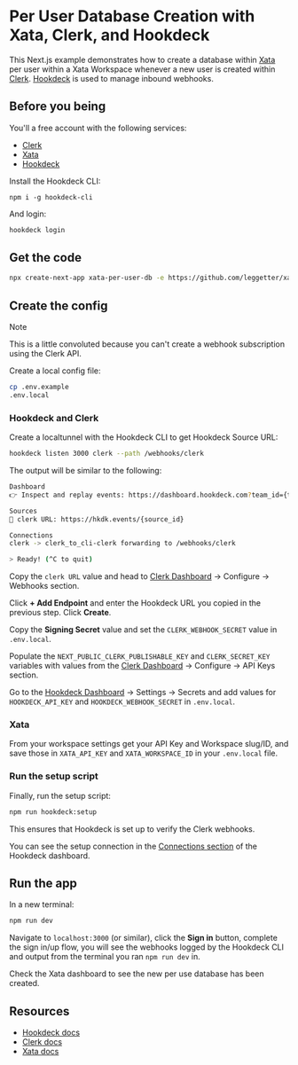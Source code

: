 # Per User Database Creation with Xata, Clerk, and Hookdeck

This Next.js example demonstrates how to create a database within [Xata](https://xata.io) per user within a Xata Workspace whenever a new user is created within [Clerk](https://clerk.com/). [Hookdeck](https://hookdeck.com?ref=github-xata) is used to manage inbound webhooks.

## Before you being

You'll a free account with the following services:

- [Clerk](https://clerk.com)
- [Xata](https://xata.io)
- [Hookdeck](https://hookdeck.com?ref=github-xata)

Install the Hookdeck CLI:

```
npm i -g hookdeck-cli
```

And login:

```sh
hookdeck login
```

## Get the code

```sh
npx create-next-app xata-per-user-db -e https://github.com/leggetter/xata-per-user-db
```

## Create the config

> [!NOTE]
> This is a little convoluted because you can't create a webhook subscription using the Clerk API.

Create a local config file:

```sh
cp .env.example
.env.local
```

### Hookdeck and Clerk

Create a localtunnel with the Hookdeck CLI to get Hookdeck Source URL:

```sh
hookdeck listen 3000 clerk --path /webhooks/clerk
```

The output will be similar to the following:

```sh
Dashboard
👉 Inspect and replay events: https://dashboard.hookdeck.com?team_id={team_id}

Sources
🔌 clerk URL: https://hkdk.events/{source_id}

Connections
clerk -> clerk_to_cli-clerk forwarding to /webhooks/clerk

> Ready! (^C to quit)
```

Copy the `clerk URL` value and head to [Clerk Dashboard](https://dashboard.clerk.com/) -> Configure -> Webhooks section.

Click **+ Add Endpoint** and enter the Hookdeck URL you copied in the previous step. Click **Create**.

Copy the **Signing Secret** value and set the `CLERK_WEBHOOK_SECRET` value in `.env.local`.

Populate the `NEXT_PUBLIC_CLERK_PUBLISHABLE_KEY` and `CLERK_SECRET_KEY` variables with values from the [Clerk Dashboard](https://dashboard.clerk.com/) -> Configure -> API Keys section.

Go to the [Hookdeck Dashboard](https://dashboard.hookdeck.com) -> Settings -> Secrets and add values for `HOOKDECK_API_KEY` and `HOOKDECK_WEBHOOK_SECRET` in `.env.local`.

### Xata

From your workspace settings get your API Key and Workspace slug/ID, and save those in `XATA_API_KEY` and `XATA_WORKSPACE_ID` in your `.env.local` file.

### Run the setup script

Finally, run the setup script:

```sh
npm run hookdeck:setup
```

This ensures that Hookdeck is set up to verify the Clerk webhooks.

You can see the setup connection in the [Connections section](https://dashboard.hookdeck.com/connections) of the Hookdeck dashboard.

## Run the app

In a new terminal:

```sh
npm run dev
```

Navigate to `localhost:3000` (or similar), click the **Sign in** button, complete the sign in/up flow, you will see the webhooks logged by the Hookdeck CLI and output from the terminal you ran `npm run dev` in.

Check the Xata dashboard to see the new per use database has been created.

## Resources

- [Hookdeck docs](https://hookdeck.com/docs?ref=github-xata)
- [Clerk docs](https://clerk.com/docs)
- [Xata docs](https://xata.io/docs)
